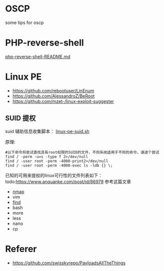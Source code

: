# OSCP
some tips for oscp
# PHP-reverse-shell
[php-reverse-shell-README.md](https://github.com/Jewel591/OSCP/blob/master/PHP-reverse-shell/README.md)


# Linux PE
- https://github.com/rebootuser/LinEnum
- https://github.com/AlessandroZ/BeRoot
- https://github.com/mzet-/linux-exploit-suggester
## SUID 提权
suid 辅助信息收集脚本：
[linux-pe-suid.sh](https://github.com/Jewel591/OSCP/blob/master/Linux-SUID-PE/linux-pe-suid.sh)

原理:
```
#以下命令将尝试查找具有root权限的SUID的文件，不同系统适用于不同的命令，请逐个尝试
find / -perm -u=s -type f 2>/dev/null
find / -user root -perm -4000-print2>/dev/null
find / -user root -perm -4000-exec ls -ldb {} \;
```
已知的可用来提权的linux可行性的文件列表如下：
todo:https://www.anquanke.com/post/id/86979 参考这篇文章
- [nmap](https://github.com/Jewel591/OSCP/blob/master/Linux-SUID-PE/nmap.md)
- vim
- [find](https://github.com/Jewel591/OSCP/blob/master/Linux-SUID-PE/find.md)
- bash
- more
- less
- nano
- cp

# Referer
- https://github.com/swisskyrepo/PayloadsAllTheThings
